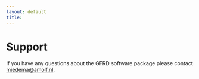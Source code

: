 ```yaml
---
layout: default
title:
---
```


Support
=======

If you have any questions about the GFRD software package please contact 
<miedema@amolf.nl>.
